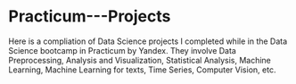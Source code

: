 # Practicum---Projects
Here is a compliation of  Data Science projects I completed while in the Data Science bootcamp in Practicum by Yandex. They involve Data Preprocessing, Analysis and Visualization, Statistical Analysis, Machine Learning, Machine Learning for texts, Time Series, Computer Vision, etc.

